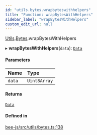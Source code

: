 ```yaml
---
id: "utils.bytes.wrapbyteswithhelpers"
title: "Function: wrapBytesWithHelpers"
sidebar_label: "wrapBytesWithHelpers"
custom_edit_url: null
---
```


[Utils](../modules/utils.md).[Bytes](../modules/utils.bytes.md).wrapBytesWithHelpers

▸ **wrapBytesWithHelpers**(`data`): [`Data`](../interfaces/data.md)

#### Parameters

| Name | Type |
| :------ | :------ |
| `data` | `Uint8Array` |

#### Returns

[`Data`](../interfaces/data.md)

#### Defined in

[bee-js/src/utils/bytes.ts:138](https://github.com/ethersphere/bee-js/blob/0e69ca1/src/utils/bytes.ts#L138)
